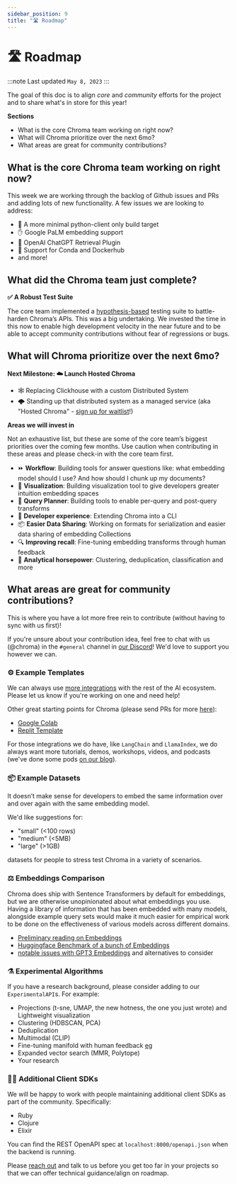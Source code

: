 ```yaml
---
sidebar_position: 9
title: "🛣️ Roadmap"
---
```


# 🛣️ Roadmap

:::note Last updated
`May 8, 2023`
:::

The goal of this doc is to align *core* and *community* efforts for the project and to share what's in store for this year!

**Sections**
- What is the core Chroma team working on right now?
- What will Chroma prioritize over the next 6mo?
- What areas are great for community contributions?

## What is the core Chroma team working on right now?

This week we are working through the backlog of Github issues and PRs and adding lots of new functionality. A few issues we are looking to address:
- 🐍 A more minimal python-client only build target
- ✋ Google PaLM embedding support
- 🎣 OpenAI ChatGPT Retrieval Plugin
- 🐋 Support for Conda and Dockerhub
- and more! 

## What did the Chroma team just complete?

**✅ A Robust Test Suite**

The core team implemented a [hypothesis-based](https://hypothesis.readthedocs.io/en/latest/) testing suite to battle-harden Chroma’s APIs. This was a big undertaking. We invested the time in this now to enable high development velocity in the near future and to be able to accept community contributions without fear of regressions or bugs.

## What will Chroma prioritize over the next 6mo?

**Next Milestone: ☁️ Launch Hosted Chroma**

- 🕸️ Replacing Clickhouse with a custom Distributed System
- 🌩️ Standing up that distributed system as a managed service (aka "Hosted Chroma" - [sign up for waitlist](https://airtable.com/shrOAiDUtS2ILy5vZ)!)

**Areas we will invest in**

Not an exhaustive list, but these are some of the core team’s biggest priorities over the coming few months. Use caution when contributing in these areas and please check-in with the core team first.

- ⏩ **Workflow**: Building tools for answer questions like: what embedding model should I use? And how should I chunk up my documents?
- 🌌 **Visualization**: Building visualization tool to give developers greater intuition embedding spaces
- 🔀 **Query Planner**: Building tools to enable per-query and post-query transforms
- 🔧 **Developer experience**: Extending Chroma into a CLI
- 📦 **Easier Data Sharing**: Working on formats for serialization and easier data sharing of embedding Collections
- 🔍 **Improving recall**: Fine-tuning embedding transforms through human feedback
- 🧠 **Analytical horsepower**: Clustering, deduplication, classification and more

## What areas are great for community contributions?

This is where you have a lot more free rein to contribute (without having to sync with us first)!

If you're unsure about your contribution idea, feel free to chat with us (@chroma) in the `#general` channel in [our Discord](https://discord.gg/rahcMUU5XV)! We'd love to support you however we can.

### ⚙️ Example Templates

We can always use [more integrations](https://docs.trychroma.com/integrations) with the rest of the AI ecosystem. Please let us know if you're working on one and need help!

Other great starting points for Chroma (please send PRs for more [here](https://github.com/chroma-core/docs/tree/swyx/addRoadmap/docs)):
- [Google Colab](https://colab.research.google.com/drive/1QEzFyqnoFxq7LUGyP1vzR4iLt9PpCDXv?usp=sharing)
- [Replit Template](https://replit.com/@swyx/BasicChromaStarter?v=1)

For those integrations we do have, like `LangChain` and `LlamaIndex`, we do always want more tutorials, demos, workshops, videos, and podcasts (we've done some pods [on our blog](https://trychroma.com/blog)).

### 📦 Example Datasets

It doesn’t make sense for developers to embed the same information over and over again with the same embedding model.

We'd like suggestions for:

- "small" (<100 rows)
- "medium" (<5MB)
- "large" (>1GB)

datasets for people to stress test Chroma in a variety of scenarios.

### ⚖️ Embeddings Comparison

Chroma does ship with Sentence Transformers by default for embeddings, but we are otherwise unopinionated about what embeddings you use. Having a library of information that has been embedded with many models, alongside example query sets would make it much easier for empirical work to be done on the effectiveness of various models across different domains.

- [Preliminary reading on Embeddings](https://towardsdatascience.com/neural-network-embeddings-explained-4d028e6f0526?gi=ee46baab0d8f)
- [Huggingface Benchmark of a bunch of Embeddings](https://huggingface.co/blog/mteb)
- [notable issues with GPT3 Embeddings](https://twitter.com/Nils_Reimers/status/1487014195568775173) and alternatives to consider

### ⚗️ Experimental Algorithms

If you have a research background, please consider adding to our `ExperimentalAPI`s. For example:

- Projections (t-sne, UMAP, the new hotness, the one you just wrote) and Lightweight visualization
- Clustering (HDBSCAN, PCA)
- Deduplication
- Multimodal (CLIP)
- Fine-tuning manifold with human feedback [eg](https://github.com/openai/openai-cookbook/blob/main/examples/Customizing_embeddings.ipynb)
- Expanded vector search (MMR, Polytope)
- Your research

### 🧑‍💻️ Additional Client SDKs

We will be happy to work with people maintaining additional client SDKs as part of the community. Specifically: 

- Ruby 
- Clojure 
- Elixir

You can find the REST OpenAPI spec at `localhost:8000/openapi.json` when the backend is running.

Please [reach out](https://discord.gg/MMeYNTmh3x) and talk to us before you get too far in your projects so that we can offer technical guidance/align on roadmap.
